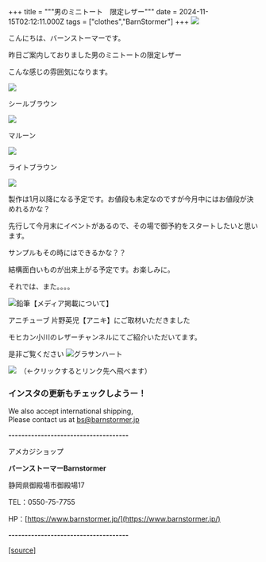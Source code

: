 +++
title = """男のミニトート　限定レザー"""
date = 2024-11-15T02:12:11.000Z
tags = ["clothes","BarnStormer"]
+++
[![](https://stat.ameba.jp/user_images/20231023/16/barnstormer-go/b2/03/p/o0420015015354743273.png)](https://ameblo.jp/barnstormer-go/entry-12825670498.html)

こんにちは、バーンストーマーです。

昨日ご案内しておりました男のミニトートの限定レザー

こんな感じの雰囲気になります。

[![](https://stat.ameba.jp/user_images/20241115/11/barnstormer-go/38/ee/j/o0466070015510190990.jpg)](https://stat.ameba.jp/user_images/20241115/11/barnstormer-go/38/ee/j/o0466070015510190990.jpg)

シールブラウン

[![](https://stat.ameba.jp/user_images/20241115/11/barnstormer-go/1c/42/j/o0466070015510190987.jpg)](https://stat.ameba.jp/user_images/20241115/11/barnstormer-go/1c/42/j/o0466070015510190987.jpg)

マルーン

[![](https://stat.ameba.jp/user_images/20241115/11/barnstormer-go/f7/a7/j/o0466070015510190988.jpg)](https://stat.ameba.jp/user_images/20241115/11/barnstormer-go/f7/a7/j/o0466070015510190988.jpg)

ライトブラウン

[![](https://stat.ameba.jp/user_images/20241115/11/barnstormer-go/ca/e8/j/o0466070015510190989.jpg)](https://stat.ameba.jp/user_images/20241115/11/barnstormer-go/ca/e8/j/o0466070015510190989.jpg)

製作は1月以降になる予定です。お値段も未定なのですが今月中にはお値段が決めれるかな？

先行して今月末にイベントがあるので、その場で御予約をスタートしたいと思います。

サンプルもその時にはできるかな？？

結構面白いものが出来上がる予定です。お楽しみに。

それでは、また。。。。

![鉛筆](https://stat100.ameba.jp/blog/ucs/img/char/char3/519.png)【メディア掲載について】

アニチューブ 片野英児【アニキ】にご取材いただきました

モヒカン小川のレザーチャンネルにてご紹介いただいてます。

是非ご覧ください ![グラサンハート](https://stat100.ameba.jp/blog/ucs/img/char/char3/148.png)

[![](https://stat.ameba.jp/user_images/20230412/16/barnstormer-go/6a/23/p/o0108010815269242493.png)](https://www.instagram.com/barnstormer_daily/)　（←クリックするとリンク先へ飛べます）

### インスタの更新もチェックしようー！

We also accept international shipping,  
Please contact us at bs@barnstormer.jp

**\-------------------------------------**

アメカジショップ

**バーンストーマーBarnstormer**

静岡県御殿場市御殿場17

TEL：0550-75-7755

HP：[https://www.barnstormer.jp/](https://www.barnstormer.jp/)

**\-------------------------------------**

[[source]](https://ameblo.jp/barnstormer-go/entry-12875084870.html)

